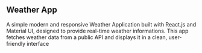 
## Weather App
A simple modern and responsive Weather Application built with React.js and Material UI, designed to provide real-time weather informations. This app fetches weather data from a public API and displays it in a clean, user-friendly interface

